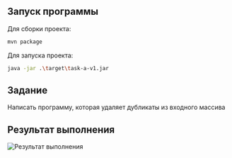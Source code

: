 ## Запуск программы

Для сборки проекта:

```sh
mvn package
```

Для запуска проекта:

```sh
java -jar .\target\task-a-v1.jar
```

## Задание
Написать программу, которая удаляет дубликаты из входного массива

## Результат выполнения

![Результат выполнения](https://github.com/StudentRoman/java-course/assets/143340583/4a950169-3896-4417-ba07-db546b7e4826)
